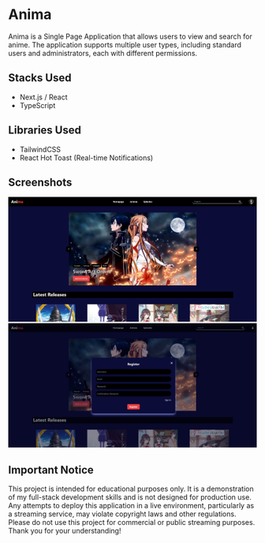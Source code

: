 # Anima

Anima is a Single Page Application that allows users to view and search for anime. 
The application supports multiple user types, including standard users and administrators, each with different permissions.

## Stacks Used
- Next.js / React
- TypeScript

## Libraries Used
- TailwindCSS
- React Hot Toast (Real-time Notifications)

## Screenshots
![Home Page](./public/images/homepage.png)
<br/>
![Register](./public/images/register.png)

## Important Notice

This project is intended for educational purposes only. It is a demonstration of my full-stack development skills and is not designed for production use. Any attempts to deploy this application in a live environment, particularly as a streaming service, may violate copyright laws and other regulations.
Please do not use this project for commercial or public streaming purposes. Thank you for your understanding!